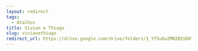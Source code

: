 ```yaml
---
layout: redirect
tags:
  - Atalhos
title: Vivian e Thiago
slug: vivianethiago
redirect_url: https://drive.google.com/drive/folders/1_Yf5u6u2MNIB5SB6YYQoBeszrRHEeOWx?usp=drive_link
---
```

